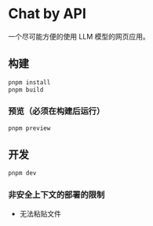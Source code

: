 # Chat by API
一个尽可能方便的使用 LLM 模型的网页应用。

## 构建
```sh
pnpm install
pnpm build
```

### 预览（必须在构建后运行）
```sh
pnpm preview
```

## 开发
```sh
pnpm dev
```

### 非安全上下文的部署的限制
* 无法粘贴文件